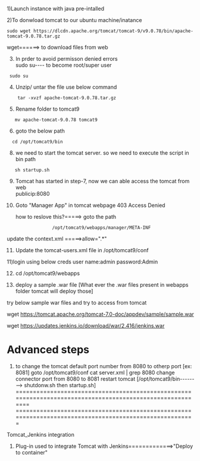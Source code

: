 1)Launch instance with java pre-intalled

2)To donwload tomcat to our ubuntu machine/inatance
```
sudo wget https://dlcdn.apache.org/tomcat/tomcat-9/v9.0.78/bin/apache-tomcat-9.0.78.tar.gz
```
wget======> to download files from web

3) In prder to avoid permisson denied errors <br/>
 sudo su---- to become root/super user
```
 sudo su
```

4) Unzip/ untar the file use below command <br/>
```
    tar -xvzf apache-tomcat-9.0.78.tar.gz
```
5) Rename folder to tomcat9 <br/>
```
   mv apache-tomcat-9.0.78 tomcat9
```

6) goto the below path <br/>
```
  cd /opt/tomcat9/bin
```

8) we need to start the tomcat server. so we need to execute the script in bin path <br/>
```
   sh startup.sh
```

9) Tomcat has started in step-7, now we can able access the tomcat from web <br/>
   publicip:8080

10) Goto "Manager App" in tomcat webpage
   403 Access Denied
    
  	how to reslove this?=====> goto the path </br>
   ```
					/opt/tomcat9/webapps/manager/META-INF
   ```
  update the context.xml =====>allow=".*"

11) Update the tomcat-users.xml file in /opt/tomcat9/conf

<tomcat-users>
<role rolename="manager-gui"/>
<user username="admin" password="Admin" roles="manager-gui, manager-script, manager-admin, manager-status"/>
</tomcat-users>

11)login using below creds
	user name:admin
	password:Admin

12) cd /opt/tomcat9/webapps

13) deploy a sample .war file  [What ever the .war files present in webapps folder tomcat will deploy those]

try below sample war files and try to access from tomcat

wget https://tomcat.apache.org/tomcat-7.0-doc/appdev/sample/sample.war

wget https://updates.jenkins.io/download/war/2.416/jenkins.war

# Advanced steps

1) to change the tomcat default port number from 8080 to otherp port [ex: 8081]
   	goto /opt/tomcat9/conf
	      cat server.xml | grep 8080
	change connector port from 8080 to 8081
	restart tomcat [/opt/tomcat9/bin--------> shutdonw.sh then startup.sh]
==========================================================================================================
=======================================================================================================

Tomcat_Jenkins integration

1) Plug-in used to integrate Tomcat with Jenkins=============>"Deploy to container"
